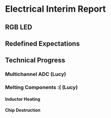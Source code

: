 # Electrical Interim Report

## RGB LED

## Redefined Expectations

## Technical Progress
### Multichannel ADC (Lucy)
### Melting Components :( (Lucy)
#### Inductor Heating
#### Chip Destruction
